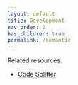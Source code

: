 ```yaml
---
layout: default
title: Development
nav_order: 2
has_children: true
permalink: /semantic
---
```


Related resources:

- [Code Splitter](https://framework.unitmesh.cc/docs/code-splitter)

